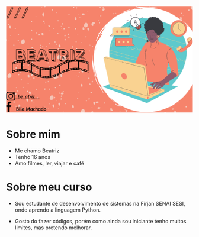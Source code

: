 <img src ="foto.png">

# Sobre mim

- Me chamo Beatriz
- Tenho 16 anos
- Amo filmes, ler, viajar e café
 


# Sobre meu curso
- Sou estudante de desenvolvimento de sistemas na Firjan SENAI SESI, onde aprendo a linguagem Python.

- Gosto do fazer códigos, porém como ainda sou iniciante tenho muitos limites, mas pretendo melhorar.